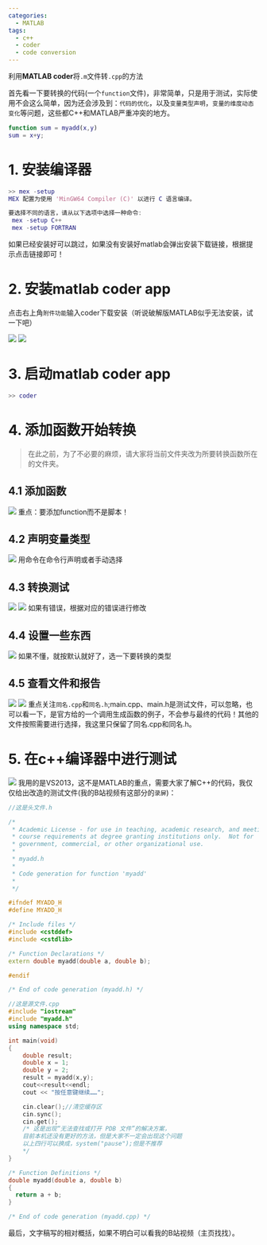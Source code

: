 ```yaml
---
categories:
  - MATLAB
tags:
  - c++
  - coder
  - code conversion
---
```

利用**MATLAB coder**将`.m`文件转`.cpp`的方法

首先看一下要转换的代码(一个`function`文件)，非常简单，只是用于测试，实际使用不会这么简单，因为还会涉及到：`代码的优化`，以及`变量类型声明`，`变量的维度动态变化`等问题，这些都C++和MATLAB严重冲突的地方。

```matlab
function sum = myadd(x,y)
sum = x+y;
```


# 1. 安装编译器
```matlab
>> mex -setup
MEX 配置为使用 'MinGW64 Compiler (C)' 以进行 C 语言编译。

要选择不同的语言，请从以下选项中选择一种命令:
 mex -setup C++ 
 mex -setup FORTRAN
```
如果已经安装好可以跳过，如果没有安装好matlab会弹出安装下载链接，根据提示点击链接即可！

# 2. 安装matlab coder app
点击右上角`附件功能`输入coder下载安装（听说破解版MATLAB似乎无法安装，试一下吧）

![](https://7475-tututong-1302752799.tcb.qcloud.la/MD%E5%9B%BE%E5%BA%8A/coder/a1.png?sign=bf11aadf99cc72d599311354337d80ba&t=1596757848)
![](https://7475-tututong-1302752799.tcb.qcloud.la/MD%E5%9B%BE%E5%BA%8A/coder/a2.png?sign=ab73abeb241c1fdff054fe15157ddabe&t=1596757859)

# 3. 启动matlab coder app
```matlab
>> coder
```
# 4. 添加函数开始转换
>在此之前，为了不必要的麻烦，请大家将当前文件夹改为所要转换函数所在的文件夹。

## 4.1 添加函数
![](https://7475-tututong-1302752799.tcb.qcloud.la/MD%E5%9B%BE%E5%BA%8A/coder/c1.png?sign=bd8dc6666ea0be2b1737df18bc7f23ff&t=1596757870)
重点：要添加function而不是脚本！
## 4.2 声明变量类型
![](https://7475-tututong-1302752799.tcb.qcloud.la/MD%E5%9B%BE%E5%BA%8A/coder/c2.png?sign=d488a0489dbad435274758b8e5e5c8c4&t=1596757882)
用命令在命令行声明或者手动选择
## 4.3 转换测试
![](https://7475-tututong-1302752799.tcb.qcloud.la/MD%E5%9B%BE%E5%BA%8A/coder/c3.png?sign=2aafc431af34ae7ac26f4a21bfa79598&t=1596757892)
![](https://7475-tututong-1302752799.tcb.qcloud.la/MD%E5%9B%BE%E5%BA%8A/coder/c4.png?sign=8b967e178d7175dec05ab0013dd4431b&t=1596757902)
如果有错误，根据对应的错误进行修改
## 4.4 设置一些东西
![](https://7475-tututong-1302752799.tcb.qcloud.la/MD%E5%9B%BE%E5%BA%8A/coder/c5.png?sign=7c8753ada49acb6877e077e2aaeac13b&t=1596757943)
如果不懂，就按默认就好了，选一下要转换的类型
## 4.5 查看文件和报告
![](https://7475-tututong-1302752799.tcb.qcloud.la/MD%E5%9B%BE%E5%BA%8A/coder/c6.png?sign=929d56874027a6b8fd864e4eab3342f6&t=1596757953)
![](https://7475-tututong-1302752799.tcb.qcloud.la/MD%E5%9B%BE%E5%BA%8A/coder/c7.png?sign=c505d2bad1ca4ec6083ee8271cde25c5&t=1596757971)
重点关注`同名.cpp`和`同名.h`;main.cpp、main.h是测试文件，可以忽略，也可以看一下，是官方给的一个调用生成函数的例子，不会参与最终的代码！其他的文件按照需要进行选择，我这里只保留了同名.cpp和同名.h。

# 5. 在c++编译器中进行测试
![](https://7475-tututong-1302752799.tcb.qcloud.la/MD%E5%9B%BE%E5%BA%8A/coder/d1.png?sign=867534127637bb769905c643291fa7b6&t=1596757981)
我用的是VS2013，这不是MATLAB的重点，需要大家了解C++的代码，我仅仅给出改造的测试文件(我的B站视频有这部分的`录屏`)：
```c++
//这是头文件.h

/*
 * Academic License - for use in teaching, academic research, and meeting
 * course requirements at degree granting institutions only.  Not for
 * government, commercial, or other organizational use.
 *
 * myadd.h
 *
 * Code generation for function 'myadd'
 *
 */

#ifndef MYADD_H
#define MYADD_H

/* Include files */
#include <cstddef>
#include <cstdlib>

/* Function Declarations */
extern double myadd(double a, double b);

#endif

/* End of code generation (myadd.h) */
```
```c++
//这是源文件.cpp
#include "iostream"
#include "myadd.h"
using namespace std;

int main(void)
{
	double result;
	double x = 1;
	double y = 2;
	result = myadd(x,y);
	cout<<result<<endl;
	cout << "按任意键继续……";

	cin.clear();//清空缓存区
	cin.sync();
	cin.get();
	/* 这是出现“无法查找或打开 PDB 文件”的解决方案，
	目前本机还没有更好的方法，但是大家不一定会出现这个问题
	以上四行可以换成，system("pause");但是不推荐
	*/
}

/* Function Definitions */
double myadd(double a, double b)
{
  return a + b;
}

/* End of code generation (myadd.cpp) */
```

最后，文字稿写的相对概括，如果不明白可以看我的B站视频（主页找找）。
